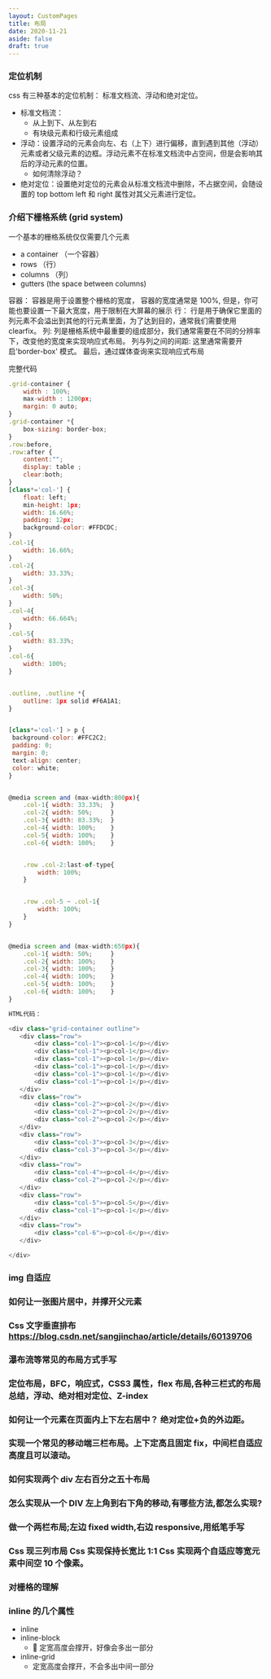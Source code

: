 ```yaml
---
layout: CustomPages
title: 布局
date: 2020-11-21
aside: false
draft: true
---
```


### 定位机制

css 有三种基本的定位机制： 标准文档流、浮动和绝对定位。

- 标准文档流：
  - 从上到下、从左到右
  - 有块级元素和行级元素组成
- 浮动：设置浮动的元素会向左、右（上下）进行偏移，直到遇到其他（浮动）元素或者父级元素的边框。浮动元素不在标准文档流中占空间，但是会影响其后的浮动元素的位置。
  - 如何清除浮动？
- 绝对定位：设置绝对定位的元素会从标准文档流中删除，不占据空间，会随设置的 top bottom left 和 right 属性对其父元素进行定位。

### 介绍下栅格系统 (grid system)

一个基本的栅格系统仅仅需要几个元素

- a container （一个容器）
- rows （行）
- columns （列）
- gutters (the space between columns)

容器：
容器是用于设置整个栅格的宽度， 容器的宽度通常是 100%, 但是，你可能也要设置一下最大宽度，用于限制在大屏幕的展示
行：
行是用于确保它里面的列元素不会溢出到其他的行元素里面，为了达到目的，通常我们需要使用 clearfix。
列:
列是栅格系统中最重要的组成部分，我们通常需要在不同的分辨率下，改变他的宽度来实现响应式布局。
列与列之间的间距:
这里通常需要开启'border-box' 模式。
最后，通过媒体查询来实现响应式布局

完整代码

```js
.grid-container {
    width : 100%;
    max-width : 1200px;
    margin: 0 auto;
}
.grid-container *{
    box-sizing: border-box;
}
.row:before,
.row:after {
    content:"";
    display: table ;
    clear:both;
}
[class*='col-'] {
    float: left;
    min-height: 1px;
    width: 16.66%;
    padding: 12px;
    background-color: #FFDCDC;
}
.col-1{
    width: 16.66%;
}
.col-2{
    width: 33.33%;
}
.col-3{
    width: 50%;
}
.col-4{
    width: 66.664%;
}
.col-5{
    width: 83.33%;
}
.col-6{
    width: 100%;
}


.outline, .outline *{
    outline: 1px solid #F6A1A1;
}


[class*='col-'] > p {
 background-color: #FFC2C2;
 padding: 0;
 margin: 0;
 text-align: center;
 color: white;
}


@media screen and (max-width:800px){
    .col-1{ width: 33.33%;  }
    .col-2{ width: 50%;     }
    .col-3{ width: 83.33%;  }
    .col-4{ width: 100%;    }
    .col-5{ width: 100%;    }
    .col-6{ width: 100%;    }


    .row .col-2:last-of-type{
        width: 100%;
    }


    .row .col-5 ~ .col-1{
        width: 100%;
    }
}


@media screen and (max-width:650px){
    .col-1{ width: 50%;     }
    .col-2{ width: 100%;    }
    .col-3{ width: 100%;    }
    .col-4{ width: 100%;    }
    .col-5{ width: 100%;    }
    .col-6{ width: 100%;    }
}

HTML代码：

<div class="grid-container outline">
   <div class="row">
       <div class="col-1"><p>col-1</p></div>
       <div class="col-1"><p>col-1</p></div>
       <div class="col-1"><p>col-1</p></div>
       <div class="col-1"><p>col-1</p></div>
       <div class="col-1"><p>col-1</p></div>
       <div class="col-1"><p>col-1</p></div>
   </div>
   <div class="row">
       <div class="col-2"><p>col-2</p></div>
       <div class="col-2"><p>col-2</p></div>
       <div class="col-2"><p>col-2</p></div>
   </div>
   <div class="row">
       <div class="col-3"><p>col-3</p></div>
       <div class="col-3"><p>col-3</p></div>
   </div>
   <div class="row">
       <div class="col-4"><p>col-4</p></div>
       <div class="col-2"><p>col-2</p></div>
   </div>
   <div class="row">
       <div class="col-5"><p>col-5</p></div>
       <div class="col-1"><p>col-1</p></div>
   </div>
   <div class="row">
       <div class="col-6"><p>col-6</p></div>
   </div>

</div>
```

### img 自适应

### 如何让一张图片居中，并撑开父元素

### Css 文字垂直排布 https://blog.csdn.net/sangjinchao/article/details/60139706

### 瀑布流等常见的布局方式手写

### 定位布局，BFC，响应式，CSS3 属性，flex 布局,各种三栏式的布局总结，浮动、绝对相对定位、Z-index

### 如何让一个元素在页面内上下左右居中？ 绝对定位+负的外边距。

### 实现一个常见的移动端三栏布局。上下定高且固定 fix，中间栏自适应高度且可以滚动。

### 如何实现两个 div 左右百分之五十布局

### 怎么实现从一个 DIV 左上角到右下角的移动,有哪些方法,都怎么实现?

### 做一个两栏布局;左边 fixed width,右边 responsive,用纸笔手写

### Css 现三列市局 Css 实现保持长宽比 1:1 Css 实现两个自适应等宽元素中间空 10 个像素。

### 对栅格的理解

### inline 的几个属性

- inline
- inline-block
  -  定宽高度会撑开，好像会多出一部分
- inline-grid
  - 定宽高度会撑开，不会多出中间一部分
